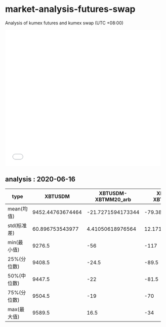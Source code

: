 # market-analysis-futures-swap
Analysis of kumex futures and kumex swap (UTC +08:00)

<iframe width="100%" height="440" src="./data.html" frameborder="no" border="0" scrolling="no"></iframe>

## analysis : 2020-06-16

type|XBTUSDM|XBTUSDM-XBTMM20_arb|XBTUSDM-XBTMU20_arb|
---|---|---|---
mean(均值) | 9452.44763674464 | -21.7271594173344 | -79.3844935429317
std(标准差) | 60.896753543977 | 4.41050618976564 | 12.1713995901494
min(最小值) | 9276.5 | -56 | -117
25%(分位数) | 9408.5 | -24.5 | -89.5
50%(中位数) | 9447.5 | -22 | -81.5
75%(分位数) | 9504.5 | -19 | -70
max(最大值) | 9589.5 | 16.5 | -34

